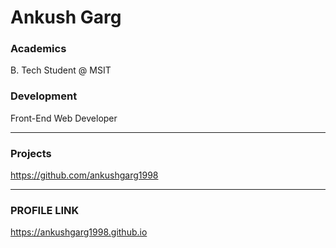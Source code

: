 # Ankush Garg

### Academics
B. Tech Student @ MSIT


### Development
Front-End Web Developer

-----
### Projects
https://github.com/ankushgarg1998

-----
### PROFILE LINK
https://ankushgarg1998.github.io
